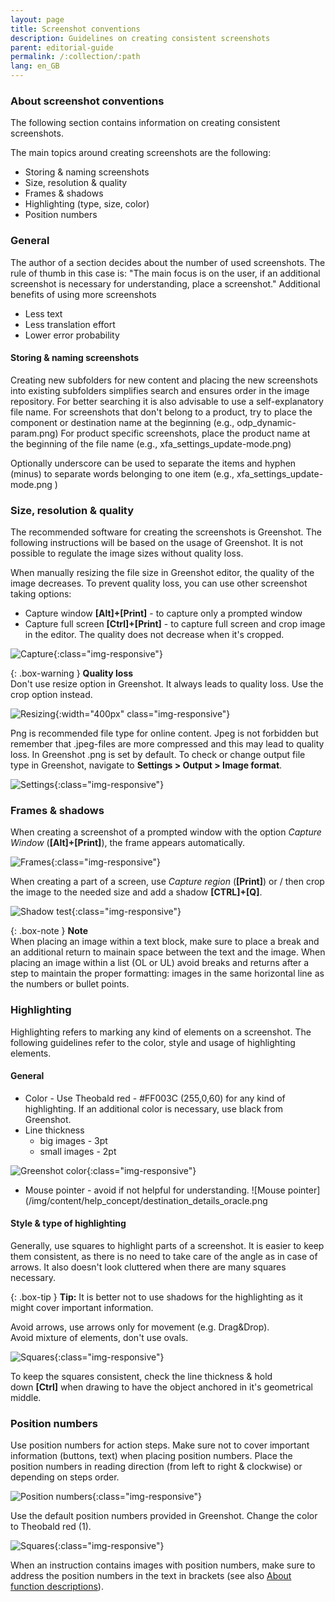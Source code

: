 ```yaml
---
layout: page
title: Screenshot conventions
description: Guidelines on creating consistent screenshots
parent: editorial-guide
permalink: /:collection/:path
lang: en_GB
---
```

### About screenshot conventions
The following section contains information on creating consistent screenshots.<br>

The main topics around creating screenshots are the following:
- Storing & naming screenshots
- Size, resolution & quality
- Frames & shadows
- Highlighting (type, size, color)
- Position numbers

### General
The author of a section decides about the number of used screenshots. The rule of thumb in this case is:
"The main focus is on the user, if an additional screenshot is necessary for understanding, place a screenshot."
Additional benefits of using more screenshots
- Less text
- Less translation effort
- Lower error probability

#### Storing & naming screenshots

Creating new subfolders for new content and placing the new screenshots into existing subfolders simplifies search and ensures order in the image repository.
For better searching it is also advisable to use a self-explanatory file name.
For screenshots that don't belong to a product, try to place the component or destination name at the beginning (e.g., odp_dynamic-param.png)
For product specific screenshots, place the product name at the beginning of the file name (e.g., xfa_settings_update-mode.png)

Optionally underscore can be used to separate the items and hyphen (minus) to separate words belonging to one item (e.g., xfa_settings_update-mode.png )

### Size, resolution & quality
The recommended software for creating the screenshots is Greenshot. The following instructions will be based on the usage of Greenshot.
It is not possible to regulate the image sizes without quality loss. <br>

When manually resizing the file size in Greenshot editor, the quality of the image decreases. 
To prevent quality loss, you can use other screenshot taking options:
- Capture window **[Alt]+[Print]** - to capture only a prompted window
- Capture full screen **[Ctrl]+[Print]** - to capture full screen and crop image in the editor. 
The quality does not decrease  when it's cropped. <br>


![Capture](/img/content/help_concept/greenshot_capture.png){:class="img-responsive"}

{: .box-warning } 
**Quality loss** <br>
Don't use resize option in Greenshot. It always leads to quality loss. Use the crop option instead.<br>

![Resizing](/img/content/help_concept/greenshot_resize_crop.png){:width="400px" class="img-responsive"}

Png is recommended file type for online content. Jpeg is not forbidden but remember that .jpeg-files are more compressed and this may lead to quality loss. In Greenshot .png is set by default. To check or change output file type in Greenshot, navigate to **Settings > Output > Image format**. 
<br>

![Settings](/img/content/help_concept/greenshot_settings.png){:class="img-responsive"}

### Frames & shadows
When creating a screenshot of a prompted window with the option *Capture Window* (**[Alt]+[Print]**), the frame appears automatically.<br>

![Frames](/img/content/help_concept/xu_demo_license.png){:class="img-responsive"}

When creating a part of a screen, use *Capture region* (**[Print]**) or / then crop the image to the needed size and add a shadow **[CTRL]+[Q]**. 
<br>

![Shadow test](/img/content/help_concept/shadow.png){:class="img-responsive"}

{: .box-note }
**Note** <br> When placing an image within a text block, make sure to place a break and an additional return to mainain space between the text and the image.
When placing an image within a list (OL or UL) avoid breaks and returns after a step to maintain the proper formatting: images in the same horizontal line as the numbers or bullet points.

### Highlighting 
Highlighting refers to marking any kind of elements on a screenshot.
The following guidelines refer to the color, style and usage of highlighting elements.

#### General

- Color - Use Theobald red - #FF003C (255,0,60) for any kind of highlighting. If an additional color is necessary, use black from Greenshot.
- Line thickness 
    - big images - 3pt
    - small images - 2pt

![Greenshot color](/img/content/help_concept/greenshot_marking_color.png){:class="img-responsive"}

- Mouse pointer - avoid if not helpful for understanding.
![Mouse pointer](/img/content/help_concept/destination_details_oracle.png

#### Style & type of highlighting

Generally, use squares to highlight parts of a screenshot. It is easier to keep them consistent, as there is no need to take care of the angle as in case of arrows. It also doesn't look cluttered when there are many squares necessary. <br>

{: .box-tip }
**Tip:** It is better not to use shadows for the highlighting as it might cover important information. <br>

Avoid arrows, use arrows only for movement (e.g. Drag&Drop). <br>
Avoid mixture of elements, don't use ovals. <br>

![Squares](/img/content/help_concept/xu_UPN_steffan@.png){:class="img-responsive"}

To keep the squares consistent, check the line thickness & hold down **[Ctrl]** when drawing to have the object anchored in it's geometrical middle. 

### Position numbers
Use position numbers for action steps. Make sure not to cover important information (buttons, text) when placing position numbers. Place the position numbers in reading direction (from left to right & clockwise) or depending on steps order. <br>

![Position numbers](/img/content/help_concept/xu_tabelle_auswählen.png){:class="img-responsive"} <br>

Use the default position numbers provided in Greenshot. Change the color to Theobald red (1).<br>

![Squares](/img/content/help_concept/greenshot_pos-n_color.png){:class="img-responsive"}

 When an instruction contains images with position numbers, make sure to address the position numbers in the text in brackets (see also [About function descriptions](https://help.theobald-software.com/en/about_template#about-function-descriptions)).
 

